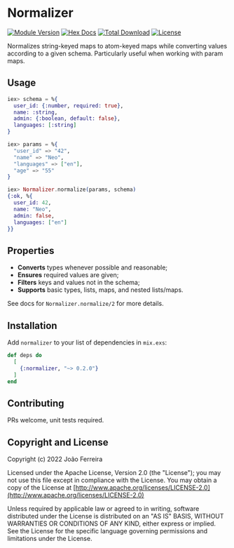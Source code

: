 # Normalizer

[![Module Version](https://img.shields.io/hexpm/v/normalizer.svg)](https://hex.pm/packages/normalizer)
[![Hex Docs](https://img.shields.io/badge/hex-docs-lightgreen.svg)](https://hexdocs.pm/normalizer/)
[![Total Download](https://img.shields.io/hexpm/dt/normalizer.svg)](https://hex.pm/packages/normalizer)
[![License](https://img.shields.io/hexpm/l/normalizer.svg)](https://github.com/myskoach/normalizer/blob/master/LICENSE)

Normalizes string-keyed maps to atom-keyed maps while converting values
according to a given schema. Particularly useful when working with param maps.

## Usage

```elixir
iex> schema = %{
  user_id: {:number, required: true},
  name: :string,
  admin: {:boolean, default: false},
  languages: [:string]
}

iex> params = %{
  "user_id" => "42",
  "name" => "Neo",
  "languages" => ["en"],
  "age" => "55"
}

iex> Normalizer.normalize(params, schema)
{:ok, %{
  user_id: 42,
  name: "Neo",
  admin: false,
  languages: ["en"]
}}
```

## Properties

* **Converts** types whenever possible and reasonable;
* **Ensures** required values are given;
* **Filters** keys and values not in the schema;
* **Supports** basic types, lists, maps, and nested lists/maps.

See docs for `Normalizer.normalize/2` for more details.

## Installation

Add `normalizer` to your list of dependencies in `mix.exs`:

```elixir
def deps do
  [
    {:normalizer, "~> 0.2.0"}
  ]
end
```

## Contributing

PRs welcome, unit tests required.

## Copyright and License

Copyright (c) 2022 João Ferreira

Licensed under the Apache License, Version 2.0 (the "License");
you may not use this file except in compliance with the License.
You may obtain a copy of the License at [http://www.apache.org/licenses/LICENSE-2.0](http://www.apache.org/licenses/LICENSE-2.0)

Unless required by applicable law or agreed to in writing, software
distributed under the License is distributed on an "AS IS" BASIS,
WITHOUT WARRANTIES OR CONDITIONS OF ANY KIND, either express or implied.
See the License for the specific language governing permissions and
limitations under the License.

